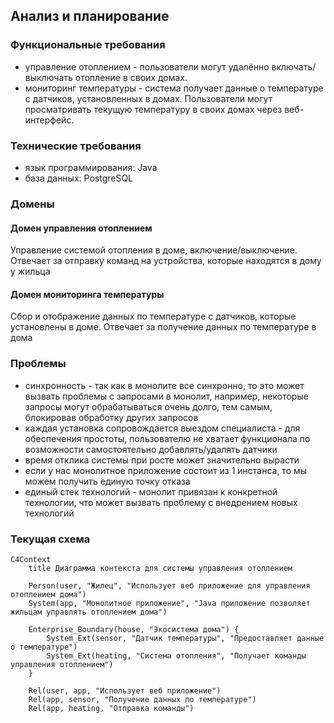 ## Анализ и планирование

### Функциональные требования
- управление отоплением - пользователи могут удалённо включать/выключать отопление в своих домах.
- мониторинг температуры - система получает данные о температуре с датчиков, установленных в домах. Пользователи могут просматривать текущую температуру в своих домах через веб-интерфейс.
### Технические требования
- язык программирования: Java
- база данных: PostgreSQL
### Домены
#### Домен управления отоплением

Управление системой отопления в доме, включение/выключение. Отвечает за отправку команд на устройства, которые находятся в дому у жильца
#### Домен мониторинга температуры

Сбор и отображение данных по температуре с датчиков, которые установлены в доме. Отвечает за получение данных по температуре в дома

### Проблемы

- синхронность - так как в монолите все синхронно, то это может вызвать проблемы с запросами в монолит, например, некоторые запросы могут обрабатываться очень долго, тем самым, блокировав обработку других запросов
- каждая установка сопровождается выездом специалиста - для обеспечения простоты, пользователю не хватает функционала по возможности самостоятельно добавлять/удалять датчики
- время отклика системы при росте может значительно вырасти
- если у нас монолитное приложение состоит из 1 инстанса, то мы можем получить единую точку отказа
- единый стек технологий - монолит привязан к конкретной технологии, что может вызвать проблему с внедрением новых технологий
### Текущая схема
```mermaid
C4Context
    title Диаграмма контекста для системы управления отоплением

    Person(user, "Жилец", "Использует веб приложение для управления отоплением дома")
    System(app, "Монолитное приложение", "Java приложение позволяет жильцам управлять отоплением дома")
    
    Enterprise_Boundary(house, "Экосистема дома") {
        System_Ext(sensor, "Датчик температуры", "Предоставляет данные о температуре")
        System_Ext(heating, "Система отопления", "Получает команды управления отоплением")
    }

    Rel(user, app, "Использует веб приложение")
    Rel(app, sensor, "Получение данных по температуре")
    Rel(app, heating, "Отправка команды")
```

